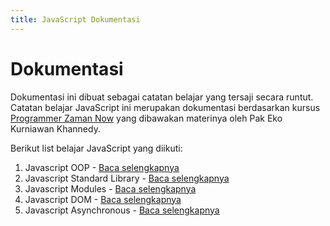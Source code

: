 ```yaml
---
title: JavaScript Dokumentasi
---
```


# Dokumentasi

Dokumentasi ini dibuat sebagai catatan belajar yang tersaji secara runtut. Catatan belajar JavaScript ini merupakan dokumentasi berdasarkan kursus [Programmer Zaman Now](https://www.programmerzamannow.com/) yang dibawakan materinya oleh Pak Eko Kurniawan Khannedy.

Berikut list belajar JavaScript yang diikuti:

1. Javascript OOP <Badge type="warning" text="on progress" /> - [Baca selengkapnya](/oop/)
2. Javascript Standard Library <Badge type="warning" text="on progress" /> - [Baca selengkapnya](/standard-library/)
3. Javascript Modules <Badge type="warning" text="on progress" /> - [Baca selengkapnya](/javascript-modules/)
4. Javascript DOM <Badge type="tip" text="completed" /> - [Baca selengkapnya](/dom/)
5. Javascript Asynchronous <Badge type="tip" text="completed" /> - [Baca selengkapnya](/async/)